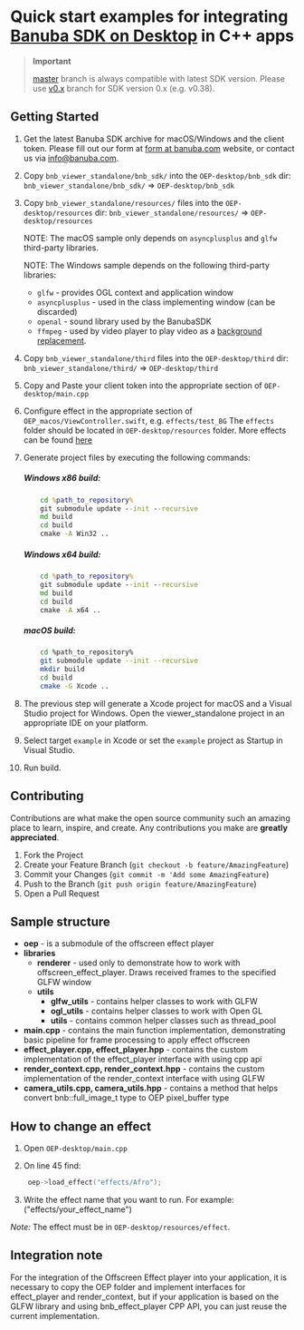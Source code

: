 # Quick start examples for integrating [Banuba SDK on Desktop](https://docs.banuba.com/face-ar-sdk/core/effect_player/) in C++ apps

> **Important**
>
> [master](../../tree/master) branch is always compatible with latest SDK version. Please use [v0.x](../../tree/v0.x) branch for SDK version 0.x (e.g. v0.38).

## Getting Started

1. Get the latest Banuba SDK archive for macOS/Windows and the client token. Please fill out our form at [form at banuba.com](https://www.banuba.com/face-filters-sdk) website, or contact us via [info@banuba.com](mailto:info@banuba.com).
2. Copy `bnb_viewer_standalone/bnb_sdk/` into the `OEP-desktop/bnb_sdk` dir:
    `bnb_viewer_standalone/bnb_sdk/` => `OEP-desktop/bnb_sdk`
3. Copy `bnb_viewer_standalone/resources/` files into the `OEP-desktop/resources` dir:
    `bnb_viewer_standalone/resources/` => `OEP-desktop/resources`

    NOTE: The macOS sample only depends on `asyncplusplus` and `glfw` third-party libraries.

    NOTE: The Windows sample depends on the following third-party libraries:
      - `glfw` - provides OGL context and application window
      - `asyncplusplus` - used in the class implementing window (can be discarded)
      - `openal` - sound library used by the BanubaSDK
      - `ffmpeg` - used by video player to play video as a [background replacement](https://docs.banuba.com/face-ar-sdk-v1/overview/technical_specification#video-formats-support). 
4. Copy `bnb_viewer_standalone/third` files into the `OEP-desktop/third` dir:
    `bnb_viewer_standalone/third/` => `OEP-desktop/third`
5. Copy and Paste your client token into the appropriate section of `OEP-desktop/main.cpp`
6. Configure effect in the appropriate section of `OEP_macos/ViewController.swift`, e.g. `effects/test_BG`
    The `effects` folder should be located in `OEP-desktop/resources` folder.
    More effects can be found [here](https://docs.banuba.com/face-ar-sdk-v1/overview/demo_face_filters)
7. Generate project files by executing the following commands:

    ##### Windows x86 build:

    ```bat
        cd %path_to_repository%
        git submodule update --init --recursive
        md build
        cd build
        cmake -A Win32 ..
    ```

    ##### Windows x64 build:

    ```bat
        cd %path_to_repository%
        git submodule update --init --recursive
        md build
        cd build
        cmake -A x64 ..
    ```

    ##### macOS build:

    ```sh
        cd %path_to_repository%
        git submodule update --init --recursive
        mkdir build
        cd build
        cmake -G Xcode ..
    ```

8. The previous step will generate a Xcode project for macOS and a Visual Studio project for Windows. Open the viewer_standalone project in an appropriate IDE on your platform.
9. Select target `example` in Xcode or set the `example` project as Startup in Visual Studio.
10. Run build.

## Contributing

Contributions are what make the open source community such an amazing place to learn, inspire, and create. Any contributions you make are **greatly appreciated**.

1. Fork the Project
2. Create your Feature Branch (`git checkout -b feature/AmazingFeature`)
3. Commit your Changes (`git commit -m 'Add some AmazingFeature`)
4. Push to the Branch (`git push origin feature/AmazingFeature`)
5. Open a Pull Request

## Sample structure

- **oep** - is a submodule of the offscreen effect player
- **libraries**
  - **renderer** - used only to demonstrate how to work with offscreen_effect_player. Draws received frames to the specified GLFW window
  - **utils**
    - **glfw_utils** - contains helper classes to work with GLFW
    - **ogl_utils** - contains helper classes to work with Open GL
    - **utils** - contains common helper classes such as thread_pool
- **main.cpp** - contains the main function implementation, demonstrating basic pipeline for frame processing to apply effect offscreen
- **effect_player.cpp, effect_player.hpp** - contains the custom implementation of the effect_player interface with using cpp api
- **render_context.cpp, render_context.hpp** - contains the custom implementation of the render_context interface with using GLFW
- **camera_utils.cpp, camera_utils.hpp** - contains a method that helps convert bnb::full_image_t type to OEP pixel_buffer type

## How to change an effect

1. Open `OEP-desktop/main.cpp`
2. On line 45 find:

   ```c++
    oep->load_effect("effects/Afro");
   ```

3. Write the effect name that you want to run. For example: ("effects/your_effect_name")

*Note:* The effect must be in `OEP-desktop/resources/effect`.

## Integration note

For the integration of the Offscreen Effect player into your application, it is necessary to copy the OEP folder and implement interfaces for effect_player and render_context, but if your application is based on the GLFW library and using bnb_effect_player CPP API, you can just reuse the current implementation.
